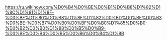 https://ru.wikihow.com/%D0%B4%D0%BE%D0%B1%D0%B8%D1%82%D1%8C%D1%81%D1%8F-%D0%BF%D1%80%D0%B8%D1%8F%D1%82%D0%BD%D0%BE%D0%B3%D0%BE-%D0%B7%D0%B0%D0%BF%D0%B0%D1%85%D0%B0-%D0%B2%D0%B0%D1%88%D0%B5%D0%B9-%D0%BE%D0%B4%D0%B5%D0%B6%D0%B4%D1%8B
